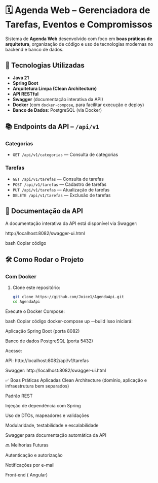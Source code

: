 # 🗓️ Agenda Web – Gerenciadora de Tarefas, Eventos e Compromissos

Sistema de **Agenda Web** desenvolvido com foco em **boas práticas de arquitetura**, organização de código e uso de tecnologias modernas no backend e banco de dados.

## 🚀 Tecnologias Utilizadas

- **Java 21**
- **Spring Boot**
- **Arquitetura Limpa (Clean Architecture)**
- **API RESTful**
- **Swagger** (documentação interativa da API)
- **Docker** (com `docker-compose`, para facilitar execução e deploy)
- **Banco de Dados**: PostgreSQL (via Docker)

## 📚 Endpoints da API – `/api/v1`

### Categorias
- `GET /api/v1/categorias` — Consulta de categorias

### Tarefas
- `GET /api/v1/tarefas` — Consulta de tarefas
- `POST /api/v1/tarefas` — Cadastro de tarefas
- `PUT /api/v1/tarefas` — Atualização de tarefas
- `DELETE /api/v1/tarefas` — Exclusão de tarefas

## 📄 Documentação da API

A documentação interativa da API está disponível via Swagger:

http://localhost:8082/swagger-ui.html

bash
Copiar código

## 🛠️ Como Rodar o Projeto

### Com Docker

1. Clone este repositório:
   ```bash
   git clone https://github.com/Joice1/AgendaApi.git
   cd AgendaApi
Execute o Docker Compose:

bash
Copiar código
docker-compose up --build
Isso iniciará:

Aplicação Spring Boot (porta 8082)

Banco de dados PostgreSQL (porta 5432)

Acesse:

API: http://localhost:8082/api/v1/tarefas

Swagger: http://localhost:8082/swagger-ui.html

✅ Boas Práticas Aplicadas
Clean Architecture (domínio, aplicação e infraestrutura bem separados)

Padrão REST

Injeção de dependência com Spring

Uso de DTOs, mapeadores e validações

Modularidade, testabilidade e escalabilidade

Swagger para documentação automática da API

🔜 Melhorias Futuras

 Autenticação e autorização 

 Notificações por e-mail

 Front‑end ( Angular)
